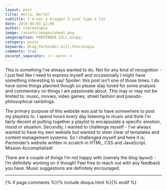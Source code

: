 ```yaml
---
layout: post
title: Hello, World!
subtitle: I'm not a blogger I just type a lot
date: 2019-04-03 12:00
author: stereotopia
image: /assets/images/wheel.png
imagecaption: PARMINDER GILL &copy;
category: posts
keywords: Blog,Parminder,Gill,Sterotopia
comments: true
excerpt_separator: <!--more-->
---
```


This is something I’ve always wanted to do. Not for any kind of recognition - I just feel like I need to express myself and occasionally I might have something interesting to say! Spoiler: this post isn’t one of those times. I do have some things planned though so please stay tuned for some analysis and <!--more-->  commentary on things I am passionate about. This may or may not be limited to: music, movies, video games, street fashion and pseudo-philosophical ramblings.

The primary purpose of this website was just to have somewhere to post my playlists to. I spend hours every day listening to music and think I’m fairly decent at putting together a playlist to encapsulate a specific emotion, mood or situation. Secondly, I wanted to challenge myself - I’ve always wanted to have my own website but wanted to steer clear of templates and content management systems. So I challenged myself and here it is; Parminder’s website written in scratch in HTML, CSS and JavaScript. Mission Accomplished!

There are a couple of things I’m not happy with (namely the blog layout) - I’m definitely working on it though! Feel free to reach out with any feedback you have. Music suggestions are definitely encouraged.

<hr>

{% if page.comments %}{% include disqus.html %}{% endif %}